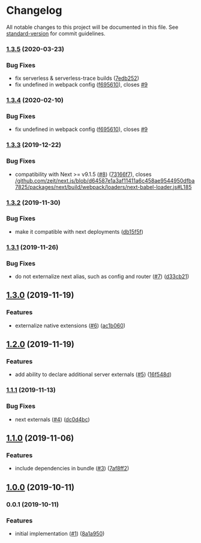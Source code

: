# Changelog

All notable changes to this project will be documented in this file. See [standard-version](https://github.com/conventional-changelog/standard-version) for commit guidelines.

### [1.3.5](https://github.com/moxystudio/next-compile-node-modules/compare/v1.3.3...v1.3.5) (2020-03-23)


### Bug Fixes

* fix serverless & serverless-trace builds ([7edb252](https://github.com/moxystudio/next-compile-node-modules/commit/7edb252c245989d5b94860c6c0abf7d6540f481b))
* fix undefined in webpack config ([f695610](https://github.com/moxystudio/next-compile-node-modules/commit/f69561098dff14ee94ce9455691f275c6b429c81)), closes [#9](https://github.com/moxystudio/next-compile-node-modules/issues/9)

### [1.3.4](https://github.com/moxystudio/next-compile-node-modules/compare/v1.3.3...v1.3.4) (2020-02-10)


### Bug Fixes

* fix undefined in webpack config ([f695610](https://github.com/moxystudio/next-compile-node-modules/commit/f69561098dff14ee94ce9455691f275c6b429c81)), closes [#9](https://github.com/moxystudio/next-compile-node-modules/issues/9)

### [1.3.3](https://github.com/moxystudio/next-compile-node-modules/compare/v1.3.2...v1.3.3) (2019-12-22)


### Bug Fixes

* compatibility with Next >= v9.1.5 ([#8](https://github.com/moxystudio/next-compile-node-modules/issues/8)) ([73166f7](https://github.com/moxystudio/next-compile-node-modules/commit/73166f799f0570dc905116efa25b6a36614669c1)), closes [/github.com/zeit/next.js/blob/d64587e1a3af11411a6c458ae9544950dfba7825/packages/next/build/webpack/loaders/next-babel-loader.js#L185](https://github.com/moxystudio//github.com/zeit/next.js/blob/d64587e1a3af11411a6c458ae9544950dfba7825/packages/next/build/webpack/loaders/next-babel-loader.js/issues/L185)

### [1.3.2](https://github.com/moxystudio/next-compile-node-modules/compare/v1.3.1...v1.3.2) (2019-11-30)


### Bug Fixes

* make it compatible with next deployments ([db15f5f](https://github.com/moxystudio/next-compile-node-modules/commit/db15f5fb7cfe4a3927b3f5ca8fc5b27fb5a51046))

### [1.3.1](https://github.com/moxystudio/next-compile-node-modules/compare/v1.3.0...v1.3.1) (2019-11-26)


### Bug Fixes

* do not externalize next alias, such as config and router ([#7](https://github.com/moxystudio/next-compile-node-modules/issues/7)) ([d33cb21](https://github.com/moxystudio/next-compile-node-modules/commit/d33cb21afa058c2b792bb74d446131631e7ec73f))

## [1.3.0](https://github.com/moxystudio/next-compile-node-modules/compare/v1.2.0...v1.3.0) (2019-11-19)


### Features

* externalize native extensions ([#6](https://github.com/moxystudio/next-compile-node-modules/issues/6)) ([ac1b060](https://github.com/moxystudio/next-compile-node-modules/commit/ac1b0600997dfe5ba2be62fafe3e6bc190a9c4db))

## [1.2.0](https://github.com/moxystudio/next-compile-node-modules/compare/v1.1.1...v1.2.0) (2019-11-19)


### Features

* add ability to declare additional server externals ([#5](https://github.com/moxystudio/next-compile-node-modules/issues/5)) ([16f548d](https://github.com/moxystudio/next-compile-node-modules/commit/16f548deab7352763f1c0b2db03d482734970c58))

### [1.1.1](https://github.com/moxystudio/next-compile-node-modules/compare/v1.1.0...v1.1.1) (2019-11-13)


### Bug Fixes

* next externals ([#4](https://github.com/moxystudio/next-compile-node-modules/issues/4)) ([dc0d4bc](https://github.com/moxystudio/next-compile-node-modules/commit/dc0d4bc9ef1f217a5e7f4280bd0d6ce36483bf61))

## [1.1.0](https://github.com/moxystudio/next-compile-node-modules/compare/v1.0.0...v1.1.0) (2019-11-06)


### Features

* include dependencies in bundle ([#3](https://github.com/moxystudio/next-compile-node-modules/issues/3)) ([7af8ff2](https://github.com/moxystudio/next-compile-node-modules/commit/7af8ff26d6c2080c58a6477ce0baa73ba95750e0))

## [1.0.0](https://github.com/moxystudio/next-compile-node-modules/compare/v0.0.1...v1.0.0) (2019-10-11)

### 0.0.1 (2019-10-11)


### Features

* initial implementation ([#1](https://github.com/moxystudio/next-compile-node-modules/issues/1)) ([8a1a950](https://github.com/moxystudio/next-compile-node-modules/commit/8a1a9508ad9749c986fc6322cfccd87387f71945))
